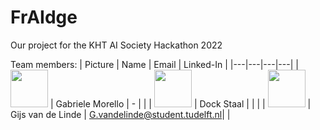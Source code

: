 # FrAIdge

Our project for the KHT AI Society Hackathon 2022

Team members:
| Picture | Name | Email | Linked-In |
|---|---|---|---|
| <img src="?width=400" width="60"/>   |  Gabriele Morello |  - | |
| <img src="?width=400" width="60"/>   | Dock Staal | | |
| <img src="https://gitlab.ewi.tudelft.nl/uploads/-/system/user/avatar/3096/avatar.png?width=400" width="60"/> |  Gijs van de Linde | G.vandelinde@student.tudelft.nl| |
